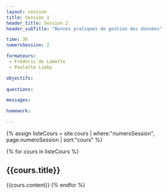 ```yaml
---
layout: session
title: Session 1
header_title: Session 2
header_subTitle: "Bonnes pratiques de gestion des données"

time: 3h
numeroSession: 2

formateurs:
 - Frédéric de Lamotte
 - Paulette Lieby

objectifs:
  
questions:

messages:

homework:

---
```


{% assign listeCours = site.cours | where:"numeroSession", page.numeroSession | sort:"cours" %}

{% for cours in listeCours  %}
## {{cours.title}}
{{cours.content}}
{% endfor %}
